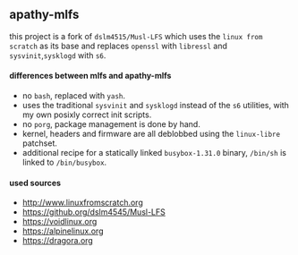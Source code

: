 ## apathy-mlfs
this project is a fork of `dslm4515/Musl-LFS` which uses the `linux from scratch` as its base and replaces `openssl` with `libressl` and `sysvinit`,`sysklogd` with `s6`.

#### differences between mlfs and apathy-mlfs
 * no `bash`, replaced with `yash`.
 * uses the traditional `sysvinit` and `sysklogd` instead of the `s6` utilities, with my own posixly correct init scripts.
 * no `porg`, package management is done by hand.
 * kernel, headers and firmware are all deblobbed using the `linux-libre` patchset.
 * additional recipe for a statically linked `busybox-1.31.0` binary, `/bin/sh` is linked to `/bin/busybox`.

#### used sources
 * http://www.linuxfromscratch.org
 * https://github.org/dslm4545/Musl-LFS
 * https://voidlinux.org
 * https://alpinelinux.org
 * https://dragora.org
